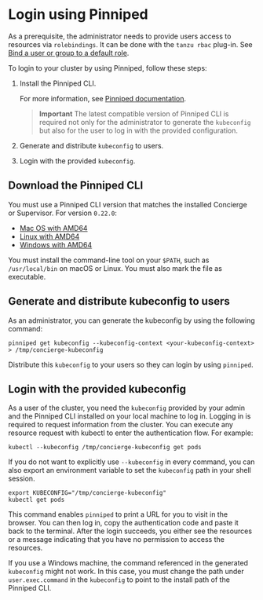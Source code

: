 # Login using Pinniped

As a prerequisite, the administrator needs to provide users access to resources via `rolebindings`. It can be done with the `tanzu rbac` plug-in. See [Bind a user or group to a default role](binding.md).

To login to your cluster by using Pinniped, follow these steps:

1. Install the Pinniped CLI. 

    For more information, see [Pinniped documentation](https://pinniped.dev/docs/howto/install-cli/). 

    >**Important** The latest compatible version of Pinniped CLI is required not only for 
    > the administrator to generate the `kubeconfig` 
    > but also for the user to log in with the provided configuration. 
    
1. Generate and distribute `kubeconfig` to users.
1. Login with the provided `kubeconfig`.


## <a id="download"></a> Download the Pinniped CLI

You must use a Pinniped CLI version that matches the installed Concierge or Supervisor. 
For version `0.22.0`:

- [Mac OS with AMD64](https://get.pinniped.dev/v0.22.0/pinniped-cli-darwin-amd64)
- [Linux with AMD64](https://get.pinniped.dev/v0.22.0/pinniped-cli-linux-amd64)
- [Windows with AMD64](https://get.pinniped.dev/v0.22.0/pinniped-cli-windows-amd64.exe)

You must install the command-line tool on your `$PATH`, such as `/usr/local/bin` on macOS or Linux. 
You must also mark the file as executable.

## <a id="generate"></a> Generate and distribute kubeconfig to users

As an administrator, you can generate the kubeconfig by using the following command:

```console
pinniped get kubeconfig --kubeconfig-context <your-kubeconfig-context>  > /tmp/concierge-kubeconfig
```

Distribute this `kubeconfig` to your users so they can login by using `pinniped`.

## <a id="login"></a> Login with the provided kubeconfig

As a user of the cluster, you need the `kubeconfig` provided by your admin 
and the Pinniped CLI installed on your local machine to log in. 
Logging in is required to request information from the cluster. 
You can execute any resource request with kubectl to enter the authentication flow. 
For example:

```console
kubectl --kubeconfig /tmp/concierge-kubeconfig get pods
```

If you do not want to explicitly use `--kubeconfig` in every command, you can also export an environment variable to set the `kubeconfig` path in your shell session.

```console
export KUBECONFIG="/tmp/concierge-kubeconfig"
kubectl get pods
```

This command enables `pinniped` to print a URL for you to visit in the browser. 
You can then log in, copy the authentication code and paste it back to the terminal.
After the login succeeds, you either see the resources or a message indicating that 
you have no permission to access the resources.

If you use a Windows machine, the command referenced in the generated `kubeconfig` 
might not work. In this case, you must change the path under `user.exec.command` 
in the `kubeconfig` to point to the install path of the Pinniped CLI.

